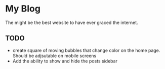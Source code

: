 # My Blog

The might be the best website to have ever graced the internet.

## TODO

- create square of moving bubbles that change color on the home page. Should be adjsutable on mobile screens
- Add the ability to show and hide the posts sidebar
